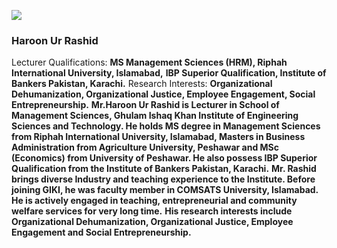 [![](https://giki.edu.pk/wp-content/uploads/2019/11/IMG-20220529-WA0011-1-removebg-preview-1-1-250x300.jpg)](https://giki.edu.pk/wp-content/uploads/2019/11/IMG-20220529-WA0011-1-removebg-preview-1-1.jpg)
### Haroon Ur Rashid
Lecturer
Qualifications: 
**MS Management Sciences (HRM), Riphah International University, Islamabad,**
**IBP Superior Qualification, Institute of Bankers Pakistan, Karachi.**
Research Interests: 
**Organizational Dehumanization, Organizational Justice, Employee Engagement, Social Entrepreneurship.**
**Mr.Haroon Ur Rashid is Lecturer in School of Management Sciences, Ghulam Ishaq Khan Institute of Engineering Sciences and Technology. He holds MS degree in Management Sciences from Riphah International University, Islamabad, Masters in Business Administration from Agriculture University, Peshawar and MSc (Economics) from University of Peshawar. He also possess IBP Superior Qualification from the Institute of Bankers Pakistan, Karachi.**
**Mr. Rashid brings diverse Industry and teaching experience to the Institute. Before joining GIKI, he was faculty member in COMSATS University, Islamabad.**
**He is actively engaged in teaching, entrepreneurial and community welfare services for very long time.**
**His research interests include Organizational Dehumanization, Organizational Justice, Employee Engagement and Social Entrepreneurship.**
